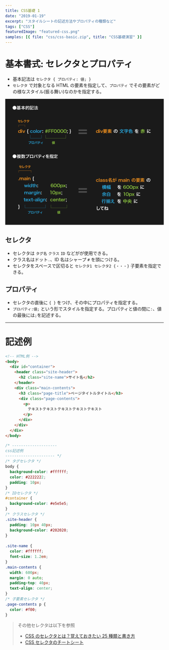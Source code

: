 ```yaml
---
title: CSS基礎 1
date: "2019-01-19"
excerpt: "スタイルシートの記述方法やプロパティの種類など"
tags: ["CSS"]
featuredImage: "featured-css.png"
samples: [{ file: "css/css-basic.zip", title: "CSS基礎演習" }]
---
```


# 基本書式: セレクタとプロパティ

- 基本記法は `セレクタ { プロパティ: 値; }`
- `セレクタ` で対象となる HTML の要素を指定して、`プロパティ` でその要素がどの様なスタイル(振る舞い)なのかを指定する。

![セレクタとプロパティ](./fig.png)

## セレクタ

- セレクタは `タグ名` `クラス` `ID` などがが使用できる。
- クラス名はドット`.`、ID 名はシャープ `#` を頭につける。
- セレクタをスペースで区切ると `セレクタ1 セレクタ2 {・・・}` 子要素を指定できる。

## プロパティ

- セレクタの直後に `{ }` をつけ、その中にプロパティを指定する。
- `プロパティ:値;` という形でスタイルを指定する。プロパティと値の間に`:`、値の最後には`;`を記述する。

---

# 記述例

```html
<!-- HTML例 -->
<body>
  <div id="container">
    <header class="site-header">
      <h2 class="site-name">サイト名</h2>
    </header>
    <div class="main-contents">
      <h3 class="page-title">ページタイトルタイトル</h3>
      <div class="page-contents">
        <p>
          テキストテキストテキストテキストテキスト
        </p>
      </div>
    </div>
  </div>
</body>
```

```css
/* --------------------
css記述例
---------------------- */
/* タグセレクタ */
body {
  background-color: #ffffff;
  color: #2222222;
  padding: 10px;
}
/* IDセレクタ */
#container {
  background-color: #e5e5e5;
}
/* クラスセレクタ */
.site-header {
  padding: 10px 40px;
  background-color: #202020;
}

.site-name {
  color: #ffffff;
  font-size: 1.2em;
}
.main-contents {
  width: 600px;
  margin: 0 auto;
  padding-top: 40px;
  text-align: center;
}
/* 子要素セレクタ */
.page-contents p {
  color: #f00;
}
```

> その他セレクタは以下を参照
>
> - [CSS のセレクタとは？覚えておきたい 25 種類と書き方](https://saruwakakun.com/html-css/reference/selector)
> - [CSS セレクタのチートシート](https://webliker.info/css-selector-cheat-sheet/)
